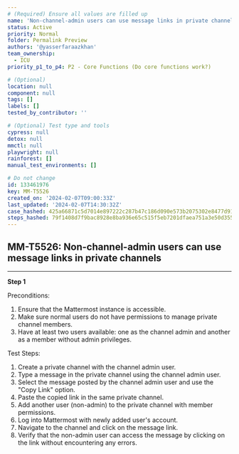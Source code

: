 ```yaml
---
# (Required) Ensure all values are filled up
name: 'Non-channel-admin users can use message links in private channels'
status: Active
priority: Normal
folder: Permalink Preview
authors: '@yasserfaraazkhan'
team_ownership:
  - ICU
priority_p1_to_p4: P2 - Core Functions (Do core functions work?)

# (Optional)
location: null
component: null
tags: []
labels: []
tested_by_contributor: ''

# (Optional) Test type and tools
cypress: null
detox: null
mmctl: null
playwright: null
rainforest: []
manual_test_environments: []

# Do not change
id: 133461976
key: MM-T5526
created_on: '2024-02-07T09:00:33Z'
last_updated: '2024-02-07T14:30:32Z'
case_hashed: 425a66871c5d7014e897222c287b47c186d090e573b2075302e8477d9171298bbb31fbfdc7ebcf87823fc9833ffdbd71
steps_hashed: 79f1408d7f9bac8928e8ba936e65c515f5eb7201dfaea751a3e50d355100d93fd1a7f80fc74cd185c799380601fb1be8
---
```


<!-- (Auto-generated) Based on frontmatter's "key" and "name" -->

## MM-T5526: Non-channel-admin users can use message links in private channels

---

**Step 1**

Preconditions:

1. Ensure that the Mattermost instance is accessible.
2. Make sure normal users do not have permissions to manage private channel members.
3. Have at least two users available: one as the channel admin and another as a member without admin privileges.

Test Steps:

1. Create a private channel with the channel admin user.
2. Type a message in the private channel using the channel admin user.
3. Select the message posted by the channel admin user and use the "Copy Link" option.
4. Paste the copied link in the same private channel.
5. Add another user (non-admin) to the private channel with member permissions.
6. Log into Mattermost with newly added user's account.
7. Navigate to the channel and click on the message link.
8. Verify that the non-admin user can access the message by clicking on the link without encountering any errors.
